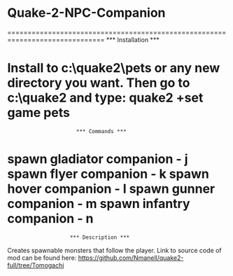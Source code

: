 # Quake-2-NPC-Companion
==============================================================================
                        *** Installation ***

Install to c:\quake2\pets or any new directory you want.
Then go to c:\quake2 and type: quake2 +set game pets
==============================================================================
                          *** Commands ***
spawn gladiator companion - j
spawn flyer companion - k 
spawn hover companion - l
spawn gunner companion - m
spawn infantry companion - n 
==============================================================================
                        *** Description ***
Creates spawnable monsters that follow the player. Link to source code of mod
can be found here: https://github.com/Nmanell/quake2-full/tree/Tomogachi
